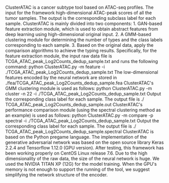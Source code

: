 ClusterATAC is a cancer subtype tool based on ATAC-seq profiles. The input for the framework high-dimensional ATAC-peak scores of all the tumor samples. The output is the corresponding subclass label for each sample. ClusterATAC is mainly divided into two components: 1. GAN-based feature extraction module, which is used to obtain abstract features from deep learning using high-dimensional original input. 2. A GMM-based clustering module for determining the number of types and the class labels corresponding to each sample. 3. Based on the original data, apply the comparison algorithms to achieve the typing results. 
  Specifically, for the feature extraction module, the input raw data file is TCGA_ATAC_peak_Log2Counts_dedup_sample.txt and runs the following command:
  python ClusterATAC.py -m feature -i ./TCGA_ATAC_peak_Log2Counts_dedup_sample.txt
  The low-dimensional features encoded by the neural network are stored in ./fea/TCGA_ATAC_peak_Log2Counts_dedup_sample.fea
  ClusterATAC's GMM clustering module is used as follows:
  python ClusterATAC.py -m cluster -n 22 -i ./TCGA_ATAC_peak_Log2Counts_dedup_sample.txt
  Output the corresponding class label for each sample. The output file is ./ TCGA_ATAC_peak_Log2Counts_dedup_sample.out
  ClusterATAC's performance comparison module (using the spectral clustering method as an example) is used as follows:
  python ClusterATAC.py -m compare -p spectral -i ./TCGA_ATAC_peak_Log2Counts_dedup_sample.txt
  Output the corresponding class label for each sample. The output file is ./ TCGA_ATAC_peak_Log2Counts_dedup_sample.spectral
  ClusterATAC is based on the Python pregame language. The implementation of the generative adversarial network was based on the open source library Keras 2.2.4 and Tensorflow 1.12.0 (GPU version). After testing, this framework has been working properly on CentOS Linux release 7.6. Due to the high dimensionality of the raw data, the size of the neural network is huge. We used the NVIDIA TITAN XP (12G) for the model training. When the GPU's memory is not enough to support the running of the tool, we suggest simplifying the network structure of the encoder.
